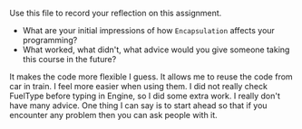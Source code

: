 Use this file to record your reflection on this assignment.

- What are your initial impressions of how `Encapsulation` affects your programming?
- What worked, what didn't, what advice would you give someone taking this course in the future?

It makes the code more flexible I guess. It allows me to reuse the code from car in train.  I feel more easier when using them. I did not really check FuelType before typing in Engine, so I did some extra work. I really don't have many advice. One thing I can say is to start ahead so that if you encounter any problem then you can ask people with it.